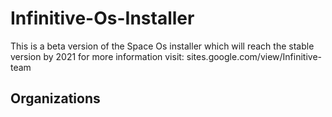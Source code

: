 # Infinitive-Os-Installer
This is a beta version of the Space Os installer which will reach the stable version by 2021 
for more information visit: sites.google.com/view/Infinitive-team

## Organizations
